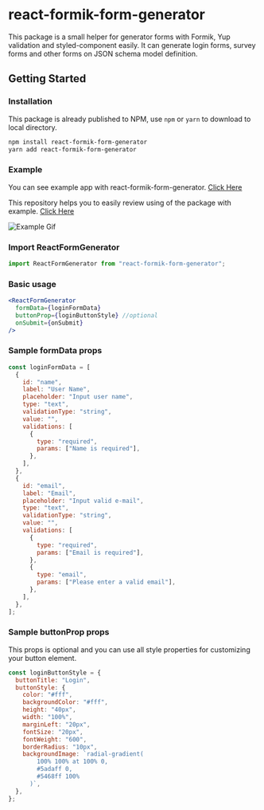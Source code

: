 # react-formik-form-generator

This package is a small helper for generator forms with Formik, Yup validation and styled-component easily. It can generate login forms, survey forms and other forms on JSON schema model definition.

## Getting Started

### Installation

This package is already published to NPM, use `npm` or `yarn` to download to local directory.

```bash
npm install react-formik-form-generator
yarn add react-formik-form-generator
```

### Example

You can see example app with react-formik-form-generator.
[Click Here](https://react-formik-form-generator.herokuapp.com/)

This repository helps you to easily review using of the package with example.
[Click Here](https://github.com/Hkc1673/react-formik-form-generator-example#readme)

![Example Gif](example.gif)

### Import ReactFormGenerator

```javascript
import ReactFormGenerator from "react-formik-form-generator";
```

### Basic usage

```jsx
<ReactFormGenerator
  formData={loginFormData}
  buttonProp={loginButtonStyle} //optional
  onSubmit={onSubmit}
/>
```

### Sample formData props

```javascript
const loginFormData = [
  {
    id: "name",
    label: "User Name",
    placeholder: "Input user name",
    type: "text",
    validationType: "string",
    value: "",
    validations: [
      {
        type: "required",
        params: ["Name is required"],
      },
    ],
  },
  {
    id: "email",
    label: "Email",
    placeholder: "Input valid e-mail",
    type: "text",
    validationType: "string",
    value: "",
    validations: [
      {
        type: "required",
        params: ["Email is required"],
      },
      {
        type: "email",
        params: ["Please enter a valid email"],
      },
    ],
  },
];
```

### Sample buttonProp props

This props is optional and you can use all style properties for customizing your button element.

```javascript
const loginButtonStyle = {
  buttonTitle: "Login",
  buttonStyle: {
    color: "#fff",
    backgroundColor: "#fff",
    height: "40px",
    width: "100%",
    marginLeft: "20px",
    fontSize: "20px",
    fontWeight: "600",
    borderRadius: "10px",
    backgroundImage: `radial-gradient(
        100% 100% at 100% 0,
        #5adaff 0,
        #5468ff 100%
      )`,
  },
};
```
